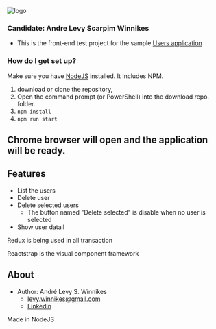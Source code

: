 ![logo](https://www.cinq.com.br/wp-content/uploads/2019/05/cropped-MARCA-CINQ.png)

### Candidate: Andre Levy Scarpim Winnikes ###

* This is the front-end test project for the sample [Users application](https://github.com/cinqtechnologies/front-end-react-test)


### How do I get set up? ###
Make sure you have [NodeJS](https://nodejs.org/en/download/) installed. It includes NPM.

1. download or clone the repository,
2. Open the command prompt (or PowerShell) into the download repo. folder.
3. `npm install`
4. `npm run start`

## Chrome browser will open and the application will be ready.

## Features

* List the users
* Delete user 
* Delete selected users
    * The button named "Delete selected" is disable when no user is selected
* Show user datail

Redux is being used in all transaction

Reactstrap is the visual component framework


## About

* Author: André Levy S. Winnikes
	* levy.winnikes@gmail.com
	* [Linkedin](https://www.linkedin.com/in/andre-winnikes-5a511b88)
	
Made in NodeJS 

